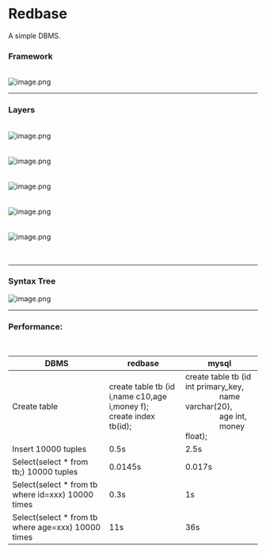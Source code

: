 # Redbase

A simple DBMS.

### Framework

<br />![image.png](https://cdn.nlark.com/yuque/0/2020/png/1532622/1597657533761-53653339-e3bc-4a4b-9c0f-eff5ab562a5d.png#align=left&display=inline&height=203&margin=%5Bobject%20Object%5D&name=image.png&originHeight=636&originWidth=1026&size=86342&status=done&style=none&width=327)<br />


---

<a name="tretI"></a>
### Layers

<br />![image.png](https://cdn.nlark.com/yuque/0/2020/png/1532622/1597660192335-d931612f-b43c-4bb2-a4e0-e13e7acfc22e.png#align=left&display=inline&height=738&margin=%5Bobject%20Object%5D&name=image.png&originHeight=738&originWidth=1484&size=0&status=done&style=none&width=1484)<br />
<br />
<br />![image.png](https://cdn.nlark.com/yuque/0/2020/png/1532622/1597660194432-93ad0e7f-5f00-4647-bccb-570537f4459b.png#align=left&display=inline&height=778&margin=%5Bobject%20Object%5D&name=image.png&originHeight=778&originWidth=1285&size=0&status=done&style=none&width=1285)<br />
<br />
<br />![image.png](https://cdn.nlark.com/yuque/0/2020/png/1532622/1597660196159-4ac624e8-4cb8-4b4a-8143-fe5054c9fc72.png#align=left&display=inline&height=565&margin=%5Bobject%20Object%5D&name=image.png&originHeight=565&originWidth=1172&size=0&status=done&style=none&width=1172)<br />
<br />
<br />![image.png](https://cdn.nlark.com/yuque/0/2020/png/1532622/1597660198457-116e0cd3-954d-421c-99db-0c3ac9ea2801.png#align=left&display=inline&height=517&margin=%5Bobject%20Object%5D&name=image.png&originHeight=517&originWidth=1259&size=0&status=done&style=none&width=1259)<br />
<br />
<br />![image.png](https://cdn.nlark.com/yuque/0/2020/png/1532622/1597660199898-dfe96bfa-7c96-4977-88ac-d714a8dc1e0e.png#align=left&display=inline&height=1140&margin=%5Bobject%20Object%5D&name=image.png&originHeight=1140&originWidth=1639&size=0&status=done&style=none&width=1639)<br />
<br />
<br />


---



<a name="lM1Cj"></a>
### Syntax Tree

![image.png](https://cdn.nlark.com/yuque/0/2020/png/1532622/1597657976317-10e76c64-3df0-4f69-b6ee-91447baa00b8.png#align=left&display=inline&height=365&margin=%5Bobject%20Object%5D&name=image.png&originHeight=1086&originWidth=996&size=338441&status=done&style=none&width=335)

---

<a name="ygtJA"></a>
### Performance:

<br />


| DBMS | redbase | mysql |
| --- | --- | --- |
| Create table | create table tb (id i,name c10,age i,money f);<br />create index tb(id); | create table tb (id int primary_key,<br />                 name varchar(20),<br />                 age int,<br />                 money float); |
| Insert 10000 tuples | 0.5s | 2.5s |
| Select(select * from tb;)  10000 tuples  | 0.0145s | 0.017s |
| Select(select * from tb where id=xxx) 10000 times | 0.3s | 1s |
| Select(select * from tb where age=xxx) 10000 times | 11s | 36s |


